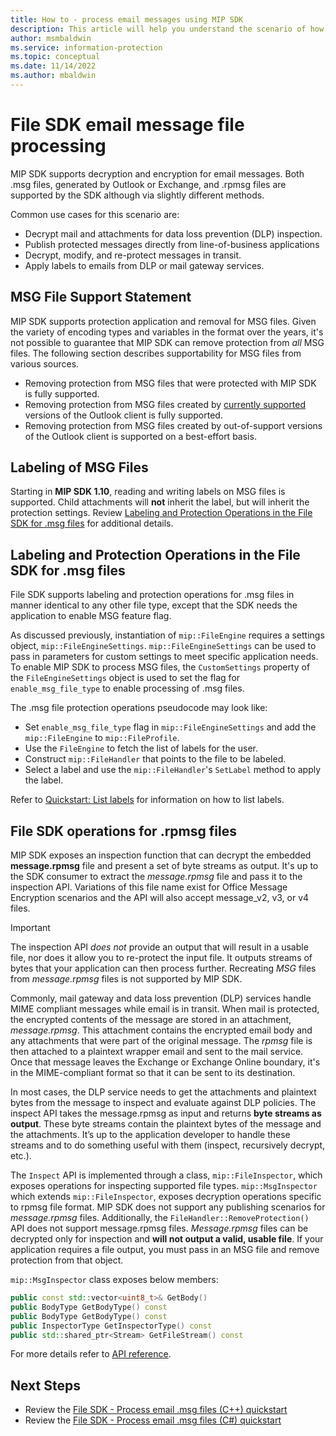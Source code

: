 ```yaml
---
title: How to - process email messages using MIP SDK
description: This article will help you understand the scenario of how to use MIP File SDK to process .msg and .rpmsg files.
author: msmbaldwin
ms.service: information-protection
ms.topic: conceptual
ms.date: 11/14/2022
ms.author: mbaldwin
---
```


# File SDK email message file processing

MIP SDK supports decryption and encryption for email messages. Both .msg files, generated by Outlook or Exchange, and .rpmsg files are supported by the SDK although via slightly different methods.

Common use cases for this scenario are:

- Decrypt mail and attachments for data loss prevention (DLP) inspection.
- Publish protected messages directly from line-of-business applications
- Decrypt, modify, and re-protect messages in transit.
- Apply labels to emails from DLP or mail gateway services.

## MSG File Support Statement

MIP SDK supports protection application and removal for MSG files. Given the variety of encoding types and variables in the format over the years, it's not possible to guarantee that MIP SDK can remove protection from *all* MSG files. The following section describes supportability for MSG files from various sources.

- Removing protection from MSG files that were protected with MIP SDK is fully supported.
- Removing protection from MSG files created by [currently supported](/lifecycle/faq/office) versions of the Outlook client is fully supported.
- Removing protection from MSG files created by out-of-support versions of the Outlook client is supported on a best-effort basis. 

## Labeling of MSG Files

Starting in **MIP SDK 1.10**, reading and writing labels on MSG files is supported. Child attachments will **not** inherit the label, but will inherit the protection settings. Review [Labeling and Protection Operations in the File SDK for .msg files](#labeling-and-protection-operations-in-the-file-sdk-for-msg-files) for additional details. 

## Labeling and Protection Operations in the File SDK for .msg files

File SDK supports labeling and protection operations for .msg files in manner identical to any other file type, except that the SDK needs the application to enable MSG feature flag.

As discussed previously, instantiation of `mip::FileEngine` requires a settings object, `mip::FileEngineSettings`. `mip::FileEngineSettings` can be used to pass in parameters for custom settings to meet specific application needs. To enable MIP SDK to process MSG files, the `CustomSettings` property of the `FileEngineSettings` object is used to set the flag for `enable_msg_file_type` to enable processing of .msg files.

The .msg file protection operations pseudocode may look like:

- Set `enable_msg_file_type` flag in `mip::FileEngineSettings` and add the `mip::FileEngine` to `mip::FileProfile`.
- Use the `FileEngine` to fetch the list of labels for the user. 
- Construct `mip::FileHandler` that points to the file to be labeled.
- Select a label and use the `mip::FileHandler`'s `SetLabel` method to apply the label.

Refer to [Quickstart: List labels](quick-file-list-labels-cpp.md) for information on how to list labels.

## File SDK operations for .rpmsg files

MIP SDK exposes an inspection function that can decrypt the embedded **message.rpmsg** file and present a set of byte streams as output. It's up to the SDK consumer to extract the *message.rpmsg* file and pass it to the inspection API. Variations of this file name exist for Office Message Encryption scenarios and the API will also accept message_v2, v3, or v4 files. 

> [!IMPORTANT]
> The inspection API *does not* provide an output that will result in a usable file, nor does it allow you to re-protect the input file. It outputs streams of bytes that your application can then process further. Recreating *MSG* files from *message.rpmsg* files is not supported by MIP SDK. 

Commonly, mail gateway and data loss prevention (DLP) services handle MIME compliant messages while email is in transit. When mail is protected, the encrypted contents of the message are stored in an attachment, *message.rpmsg*. This attachment contains the encrypted email body and any attachments that were part of the original message. The *rpmsg* file is then attached to a plaintext wrapper email and sent to the mail service. Once that message leaves the Exchange or Exchange Online boundary, it's in the MIME-compliant format so that it can be sent to its destination.

In most cases, the DLP service needs to get the attachments and plaintext bytes from the message to inspect and evaluate against DLP policies. The inspect API takes the message.rpmsg as input and returns **byte streams as output**. These byte streams contain the plaintext bytes of the message and the attachments. It’s up to the application developer to handle these streams and to do something useful with them (inspect, recursively decrypt, etc.). 

The `Inspect` API is implemented through a class, `mip::FileInspector`, which exposes operations for inspecting supported file types. `mip::MsgInspector` which extends `mip::FileInspector`, exposes decryption operations specific to rpmsg file format. MIP SDK does not support any publishing scenarios for *message.rpmsg* files. Additionally, the `FileHandler::RemoveProtection()` API does not support message.rpmsg files. *Message.rpmsg* files can be decrypted only for inspection and **will not output a valid, usable file**. If your application requires a file output, you must pass in an MSG file and remove protection from that object.  

`mip::MsgInspector` class exposes below members:

```cpp
public const std::vector<uint8_t>& GetBody()
public BodyType GetBodyType() const
public BodyType GetBodyType() const
public InspectorType GetInspectorType() const
public std::shared_ptr<Stream> GetFileStream() const
```

For more details refer to [API reference](./reference/mip-sdk-reference.md).

## Next Steps

- Review the [File SDK - Process email .msg files (C++) quickstart](quick-email-msg-cpp.md)
- Review the [File SDK - Process email .msg files (C#) quickstart](quick-email-msg-csharp.md)